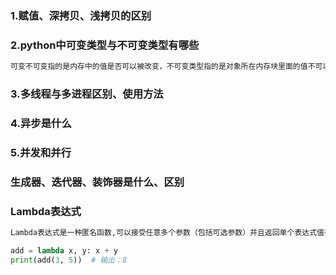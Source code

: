 ### 1.赋值、深拷贝、浅拷贝的区别
### 2.python中可变类型与不可变类型有哪些
``` txt
可变不可变指的是内存中的值是否可以被改变，不可变类型指的是对象所在内存块里面的值不可以改变，有数值、字符串、元组；可变类型则是可以改变，主要有列表、字典。
```
### 3.多线程与多进程区别、使用方法
### 4.异步是什么
### 5.并发和并行
### 生成器、迭代器、装饰器是什么、区别
### Lambda表达式
``` txt
Lambda表达式是一种匿名函数,可以接受任意多个参数（包括可选参数）并且返回单个表达式值得函数。
```
```python
add = lambda x, y: x + y
print(add(3, 5))  # 输出：8
```